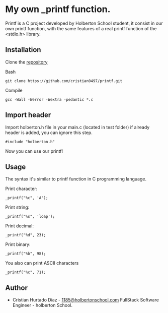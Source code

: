 # My own _printf function.

Printf is a C project developed by Holberton School student, it consist in our own
printf function, with the same features of a real printf function of the <stdio.h> library.

## Installation

Clone the [repository](https://github.com/cristian0497/printf.git)

Bash
```
git clone https://github.com/cristian0497/printf.git
```
Compile
```
gcc -Wall -Werror -Wextra -pedantic *.c
```
## Import header
Import holberton.h file in your main.c (located in test folder) if already header is added,
you can ignore this step.
```
#include "holberton.h"
```
Now you can use our printf!

## Usage
The syntax it's similar to printf function in C programming language.

Print character:
```
_printf("%c", 'A');
```

Print string:
```
_printf("%s", 'loap');
```

Print decimal:
```
_printf("%d", 23);
```
Print binary:
```
_printf("%b", 98);
```
You also can print ASCII characters
```
_printf("%c", 71);
```

## Author
* Cristian Hurtado Diaz - 1185@holbertonschool.com
FullStack Software Engineer - holberton School.
